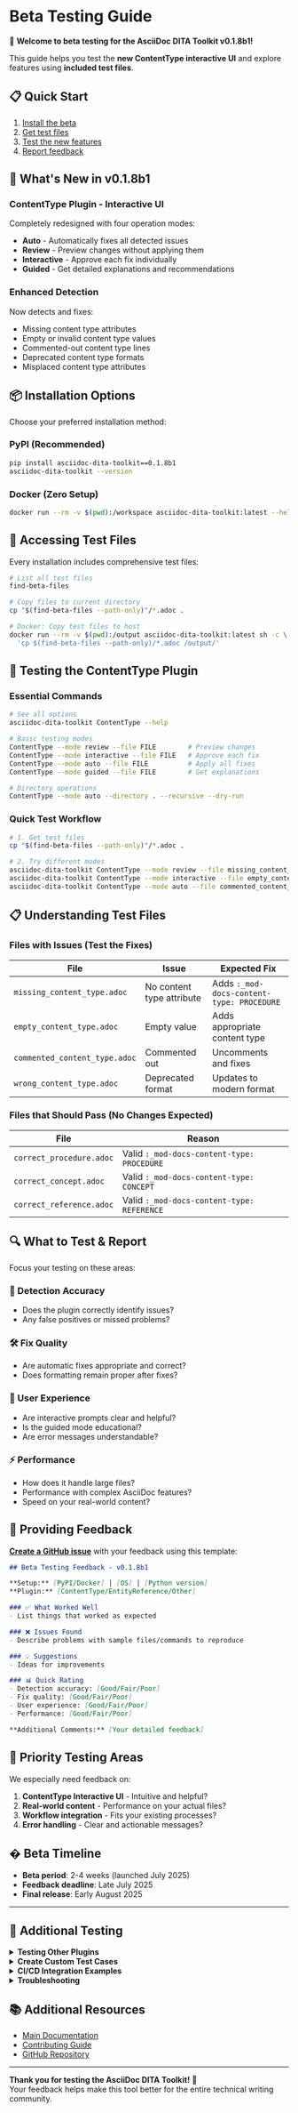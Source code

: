 # Beta Testing Guide

🎉 **Welcome to beta testing for the AsciiDoc DITA Toolkit v0.1.8b1!**

This guide helps you test the **new ContentType interactive UI** and explore features using **included test files**.

## 📋 Quick Start

1. [Install the beta](#-installation-options) 
2. [Get test files](#-accessing-test-files)
3. [Test the new features](#-testing-the-contenttype-plugin)
4. [Report feedback](#-providing-feedback)

## 🚀 What's New in v0.1.8b1

### ContentType Plugin - Interactive UI

Completely redesigned with four operation modes:

- **Auto** - Automatically fixes all detected issues
- **Review** - Preview changes without applying them  
- **Interactive** - Approve each fix individually
- **Guided** - Get detailed explanations and recommendations

### Enhanced Detection

Now detects and fixes:
- Missing content type attributes
- Empty or invalid content type values  
- Commented-out content type lines
- Deprecated content type formats
- Misplaced content type attributes

## 📦 Installation Options

Choose your preferred installation method:

### PyPI (Recommended)

```bash
pip install asciidoc-dita-toolkit==0.1.8b1
asciidoc-dita-toolkit --version
```

### Docker (Zero Setup)

```bash
docker run --rm -v $(pwd):/workspace asciidoc-dita-toolkit:latest --help
```

## 📁 Accessing Test Files

Every installation includes comprehensive test files:

```bash
# List all test files
find-beta-files

# Copy files to current directory
cp "$(find-beta-files --path-only)"/*.adoc .

# Docker: Copy test files to host
docker run --rm -v $(pwd):/output asciidoc-dita-toolkit:latest sh -c \
  'cp $(find-beta-files --path-only)/*.adoc /output/'
```

## 🧪 Testing the ContentType Plugin

### Essential Commands

```bash
# See all options
asciidoc-dita-toolkit ContentType --help

# Basic testing modes
ContentType --mode review --file FILE        # Preview changes
ContentType --mode interactive --file FILE   # Approve each fix
ContentType --mode auto --file FILE          # Apply all fixes
ContentType --mode guided --file FILE        # Get explanations

# Directory operations
ContentType --mode auto --directory . --recursive --dry-run
```

### Quick Test Workflow

```bash
# 1. Get test files
cp "$(find-beta-files --path-only)"/*.adoc .

# 2. Try different modes
asciidoc-dita-toolkit ContentType --mode review --file missing_content_type.adoc
asciidoc-dita-toolkit ContentType --mode interactive --file empty_content_type.adoc
asciidoc-dita-toolkit ContentType --mode auto --file commented_content_type.adoc --dry-run
```

## 📋 Understanding Test Files

### Files with Issues (Test the Fixes)

| File | Issue | Expected Fix |
|------|-------|--------------|
| `missing_content_type.adoc` | No content type attribute | Adds `:_mod-docs-content-type: PROCEDURE` |
| `empty_content_type.adoc` | Empty value | Adds appropriate content type |
| `commented_content_type.adoc` | Commented out | Uncomments and fixes |
| `wrong_content_type.adoc` | Deprecated format | Updates to modern format |

### Files that Should Pass (No Changes Expected)

| File | Reason |
|------|--------|
| `correct_procedure.adoc` | Valid `:_mod-docs-content-type: PROCEDURE` |
| `correct_concept.adoc` | Valid `:_mod-docs-content-type: CONCEPT` |
| `correct_reference.adoc` | Valid `:_mod-docs-content-type: REFERENCE` |


## 🔍 What to Test & Report

Focus your testing on these areas:

### 🎯 Detection Accuracy
- Does the plugin correctly identify issues?
- Any false positives or missed problems?

### 🛠️ Fix Quality  
- Are automatic fixes appropriate and correct?
- Does formatting remain proper after fixes?

### 👤 User Experience
- Are interactive prompts clear and helpful?
- Is the guided mode educational?
- Are error messages understandable?

### ⚡ Performance
- How does it handle large files?
- Performance with complex AsciiDoc features?
- Speed on your real-world content?



## 📝 Providing Feedback

**[Create a GitHub issue](https://github.com/rolfedh/asciidoc-dita-toolkit/issues)** with your feedback using this template:

```markdown
## Beta Testing Feedback - v0.1.8b1

**Setup:** [PyPI/Docker] | [OS] | [Python version]
**Plugin:** [ContentType/EntityReference/Other]

### ✅ What Worked Well
- List things that worked as expected

### ❌ Issues Found  
- Describe problems with sample files/commands to reproduce

### 💡 Suggestions
- Ideas for improvements

### 📊 Quick Rating
- Detection accuracy: [Good/Fair/Poor]
- Fix quality: [Good/Fair/Poor]
- User experience: [Good/Fair/Poor]
- Performance: [Good/Fair/Poor]

**Additional Comments:** [Your detailed feedback]
```

## 🎯 Priority Testing Areas

We especially need feedback on:

1. **ContentType Interactive UI** - Intuitive and helpful?
2. **Real-world content** - Performance on your actual files?
3. **Workflow integration** - Fits your existing processes?
4. **Error handling** - Clear and actionable messages?

## � Beta Timeline

- **Beta period**: 2-4 weeks (launched July 2025)
- **Feedback deadline**: Late July 2025  
- **Final release**: Early August 2025

---

## 🧪 Additional Testing

<details>
<summary><strong>Testing Other Plugins</strong></summary>

### EntityReference Plugin
```bash
# Test HTML entity reference conversion
cp "$(find-beta-files --path-only)"/*.adoc .
asciidoc-dita-toolkit EntityReference --file sample_with_entities.adoc
```

### General Testing
```bash
# Test all plugins on sample data
asciidoc-dita-toolkit EntityReference --recursive
asciidoc-dita-toolkit ContentType --mode review --directory .
```
</details>

<details>
<summary><strong>Create Custom Test Cases</strong></summary>

#### Missing Content Type
```asciidoc
= Your Topic Title

Content without content type attribute.
```

#### Empty Content Type  
```asciidoc
:_mod-docs-content-type:
= Your Topic Title

Content with empty content type.
```

#### Commented Content Type
```asciidoc
//:_mod-docs-content-type: PROCEDURE
= Your Topic Title

Content with commented-out content type.
```
</details>

<details>
<summary><strong>CI/CD Integration Examples</strong></summary>

### GitHub Actions
```yaml
- name: Test with beta files
  run: |
    pip install asciidoc-dita-toolkit==0.1.8b1
    cp -r "$(find-beta-files --path-only)"/* ./test/
    asciidoc-dita-toolkit ContentType --mode auto --directory test/ --dry-run
```

### Docker in CI
```yaml  
- name: Test with Docker
  run: |
    docker run --rm -v $(pwd):/workspace asciidoc-dita-toolkit:latest sh -c \
      'cp -r $(find-beta-files --path-only)/* /workspace/test/ && \
       asciidoc-dita-toolkit ContentType --mode review --directory /workspace/test/'
```
</details>

<details>
<summary><strong>Troubleshooting</strong></summary>

**Files not found:**
```bash
find-beta-files
pip install --upgrade asciidoc-dita-toolkit==0.1.8b1
```

**Container issues:**
```bash
docker run --rm asciidoc-dita-toolkit:latest find-beta-files
```

**Permission errors:**
```bash
docker run --rm -v $(pwd):/output asciidoc-dita-toolkit:latest sh -c \
  'cp -r $(find-beta-files --path-only)/* /output/ && chmod -R 644 /output/*'
```
</details>

## 📚 Additional Resources

- [Main Documentation](https://github.com/rolfedh/asciidoc-dita-toolkit/blob/main/README.md)
- [Contributing Guide](https://github.com/rolfedh/asciidoc-dita-toolkit/blob/main/docs/CONTRIBUTING.md)  
- [GitHub Repository](https://github.com/rolfedh/asciidoc-dita-toolkit)

---

**Thank you for testing the AsciiDoc DITA Toolkit!** 🎉  
Your feedback helps make this tool better for the entire technical writing community.
